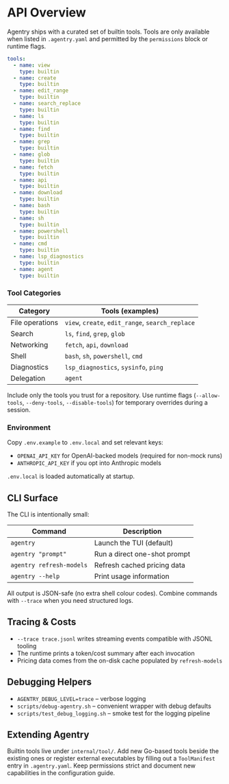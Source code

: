 # API Overview

Agentry ships with a curated set of builtin tools. Tools are only available when listed in `.agentry.yaml` and permitted by the `permissions` block or runtime flags.

```yaml
tools:
  - name: view
    type: builtin
  - name: create
    type: builtin
  - name: edit_range
    type: builtin
  - name: search_replace
    type: builtin
  - name: ls
    type: builtin
  - name: find
    type: builtin
  - name: grep
    type: builtin
  - name: glob
    type: builtin
  - name: fetch
    type: builtin
  - name: api
    type: builtin
  - name: download
    type: builtin
  - name: bash
    type: builtin
  - name: sh
    type: builtin
  - name: powershell
    type: builtin
  - name: cmd
    type: builtin
  - name: lsp_diagnostics
    type: builtin
  - name: agent
    type: builtin
```

### Tool Categories

| Category         | Tools (examples)                              |
| ---------------- | ---------------------------------------------- |
| File operations  | `view`, `create`, `edit_range`, `search_replace` |
| Search           | `ls`, `find`, `grep`, `glob`                   |
| Networking       | `fetch`, `api`, `download`                     |
| Shell            | `bash`, `sh`, `powershell`, `cmd`              |
| Diagnostics      | `lsp_diagnostics`, `sysinfo`, `ping`           |
| Delegation       | `agent`                                        |

Include only the tools you trust for a repository. Use runtime flags (`--allow-tools`, `--deny-tools`, `--disable-tools`) for temporary overrides during a session.

### Environment

Copy `.env.example` to `.env.local` and set relevant keys:

- `OPENAI_API_KEY` for OpenAI-backed models (required for non-mock runs)
- `ANTHROPIC_API_KEY` if you opt into Anthropic models

`.env.local` is loaded automatically at startup.

## CLI Surface

The CLI is intentionally small:

| Command                  | Description                              |
| ------------------------ | ---------------------------------------- |
| `agentry`                | Launch the TUI (default)                 |
| `agentry "prompt"`       | Run a direct one-shot prompt             |
| `agentry refresh-models` | Refresh cached pricing data              |
| `agentry --help`         | Print usage information                  |

All output is JSON-safe (no extra shell colour codes). Combine commands with `--trace` when you need structured logs.

## Tracing & Costs

- `--trace trace.jsonl` writes streaming events compatible with JSONL tooling
- The runtime prints a token/cost summary after each invocation
- Pricing data comes from the on-disk cache populated by `refresh-models`

## Debugging Helpers

- `AGENTRY_DEBUG_LEVEL=trace` – verbose logging
- `scripts/debug-agentry.sh` – convenient wrapper with debug defaults
- `scripts/test_debug_logging.sh` – smoke test for the logging pipeline

## Extending Agentry

Builtin tools live under `internal/tool/`. Add new Go-based tools beside the existing ones or register external executables by filling out a `ToolManifest` entry in `.agentry.yaml`. Keep permissions strict and document new capabilities in the configuration guide.
